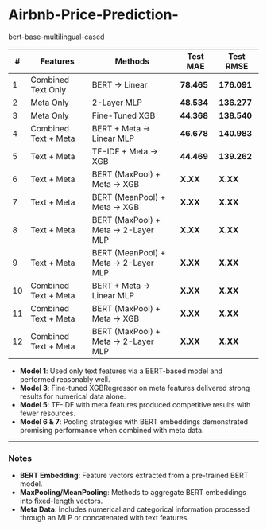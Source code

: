 # Airbnb-Price-Prediction-

bert-base-multilingual-cased

| **#** | **Features**       | **Methods**                        | **Test MAE** | **Test RMSE** |
|-------|---------------------|------------------------------------|--------------|---------------|
| 1     | Combined Text Only          | BERT → Linear                     | **78.465**     | **176.091**      |
| 2     | Meta Only          | 2-Layer MLP                       | **48.534**     | **136.277**      |
| 3     | Meta Only          | Fine-Tuned XGB                    | **44.368**     | **138.540**      |
| 4     | Combined Text + Meta        | BERT + Meta → Linear MLP          | **46.678**     | **140.983**      |
| 5     | Text + Meta        | TF-IDF + Meta → XGB               | **44.469**     | **139.262**      |
| 6     | Text + Meta        | BERT (MaxPool) + Meta → XGB       | **X.XX**     | **X.XX**      |
| 7     | Text + Meta        | BERT (MeanPool) + Meta → XGB      | **X.XX**     | **X.XX**      |
| 8     | Text + Meta        | BERT (MaxPool) + Meta → 2-Layer MLP | **X.XX**     | **X.XX**      |
| 9     | Text + Meta        | BERT (MeanPool) + Meta → 2-Layer MLP | **X.XX**     | **X.XX**      |
| 10     | Combined Text + Meta        | BERT + Meta → Linear MLP          | **X.XX**     | **X.XX**      |
| 11     | Combined Text + Meta        | BERT (MaxPool) + Meta → XGB       | **X.XX**     | **X.XX**      |
| 12    | Combined Text + Meta        | BERT (MaxPool) + Meta → 2-Layer MLP | **X.XX**     | **X.XX**      |

- **Model 1**: Used only text features via a BERT-based model and performed reasonably well.
- **Model 3**: Fine-tuned XGBRegressor on meta features delivered strong results for numerical data alone.
- **Model 5**: TF-IDF with meta features produced competitive results with fewer resources.
- **Model 6 & 7**: Pooling strategies with BERT embeddings demonstrated promising performance when combined with meta data.

---

### Notes
- **BERT Embedding**: Feature vectors extracted from a pre-trained BERT model.
- **MaxPooling/MeanPooling**: Methods to aggregate BERT embeddings into fixed-length vectors.
- **Meta Data**: Includes numerical and categorical information processed through an MLP or concatenated with text features.

